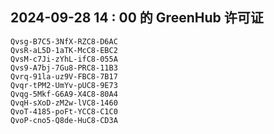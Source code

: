 ## 2024-09-28 14 : 00 的 GreenHub 许可证
```
Qvsg-B7C5-3NfX-RZC8-D6AC
QvsR-aL5D-1aTK-McC8-EBC2
QvsM-c7Ji-zYhL-ifC8-055A
Qvs9-A7bj-7Gu8-PRC8-11B3
Qvrq-91la-uz9V-FBC8-7B17
Qvqr-tPM2-UmYv-pUC8-9E73
Qvqg-5Mkf-G6A9-X4C8-80A4
QvqH-sXoD-zM2w-lVC8-1460
QvoT-4185-poFt-YCC8-C1C0
QvoP-cno5-Q8de-HuC8-CD3A
```
